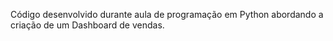 Código desenvolvido durante aula de programação em Python abordando a criação de um Dashboard de vendas.
